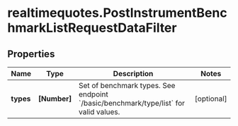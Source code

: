 # realtimequotes.PostInstrumentBenchmarkListRequestDataFilter

## Properties

Name | Type | Description | Notes
------------ | ------------- | ------------- | -------------
**types** | **[Number]** | Set of benchmark types. See endpoint &#x60;/basic/benchmark/type/list&#x60; for valid values. | [optional] 


